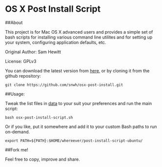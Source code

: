 OS X Post Install Script
========================

##About

This project is for Mac OS X advanced users and provides a simple set of bash scripts for installing various command line utilites and for setting up your system, configuring application defaults, etc.

Original Author: Sam Hewitt

License: GPLv3

You can download the latest version from [here](https://github.com/snwh/osx-post-install/archive/master.zip), or by cloning it from the github repository:

    git clone https://github.com/snwh/osx-post-install.git

##Usage:

Tweak the list files in [data](./data) to your suit your preferences and run the main script:

    bash osx-post-install-script.sh

Or if you like, put it somewhere and add it to your custom Bash paths to run on-demand.

	export PATH=${PATH}:$HOME/whereever/post-install-script-ubuntu/

##Fork me!

Feel free to copy, improve and share.
